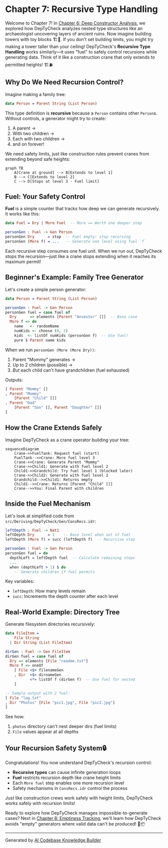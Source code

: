 # Chapter 7: Recursive Type Handling

Welcome to Chapter 7! In [Chapter 6: Deep Constructor Analysis](06_deep_constructor_analysis_.md), we explored how DepTyCheck analyzes nested type structures like an archaeologist uncovering layers of ancient ruins. Now imagine building towers with toy blocks 🏗️🧱. If you don't set building limits, you might try making a tower taller than your ceiling! DepTyCheck's **Recursive Type Handling** works similarly—it uses "fuel" to safely control recursions while generating data. Think of it like a construction crane that only extends to permitted heights! 🏗️⛽

## Why Do We Need Recursion Control?

Imagine making a family tree:
```idris
data Person = Parent String (List Person)
```

This type definition is **recursive** because a `Person` contains other `Person`s. Without controls, a generator might try to create:
1. A parent → 
2. With two children → 
3. Each with two children → 
4. and on forever!

We need safety limits, just like construction rules prevent cranes from extending beyond safe heights:

```mermaid
graph TB
    A[Crane at ground] --> B[Extends to level 1]
    B --> C[Extends to level 2]
    C --> D[Stops at level 3 - Fuel limit]
```

## Fuel: Your Safety Control

**Fuel** is a simple counter that tracks how deep we can generate recursively. It works like this:

```idris
data Fuel = Dry | More Fuel  -- More == Worth one deeper step

personGen : Fuel -> Gen Person
personGen Dry      = stop  -- Fuel empty: stop recursing
personGen (More f) = ...   -- Generate one level using fuel `f`
```

Each recursive step consumes one fuel unit. When we run out, DepTyCheck stops the recursion—just like a crane stops extending when it reaches its maximum permit!

## Beginner's Example: Family Tree Generator

Let's create a simple person generator:

```idris
data Person = Parent String (List Person)

personGen : Fuel -> Gen Person
personGen fuel = case fuel of
  Dry      => elements [Parent "Ancestor" []]  -- Base case
  More f => do 
    name   <- randomName
    numKids <- choose (0, 2)
    kids  <- listOf numKids (personGen f)  -- Use fuel!
    pure $ Parent name kids
```

When we run `personGen (More (More Dry))`:
1. Parent "Mommy" generates →
2. Up to 2 children (possible) →
3. *But* each child can't have grandchildren (fuel exhausted)

Outputs:
```idris
[ Parent "Mommy" []
, Parent "Mommy" 
    [Parent "Child" []]
, Parent "Dad" 
    [Parent "Son" [], Parent "Daughter" []] 
]
```

## How the Crane Extends Safely

Imagine DepTyCheck as a crane operator building your tree:

```mermaid
sequenceDiagram
    Crane->>FuelTank: Request fuel (start)
    FuelTank-->>Crane: More fuel level 3
    Crane->>Crane: Generate Parent "Mommy"
    Crane->>Child1: Generate with fuel level 2
    Child1->>Grandchild: Try fuel level 1 (blocked later)
    Crane->>Child2: Generate with fuel level 2
    Grandchild-->>Child1: Returns empty 
    Child1-->>Crane: Returns [Parent "Child" []]
    Crane-->>You: Final Parent with children
```

## Inside the Fuel Mechanism

Let's look at simplified code from `src/Deriving/DepTyCheck/Gen/ConsRecs.idr`:

```idris
leftDepth : Fuel -> Nat1
leftDepth Dry      = 1    -- Base level when out of fuel
leftDepth (More f) = succ (leftDepth f)  -- Recursive step

personGen : Fuel -> Gen Person
personGen fuel = do
  depthLeft = leftDepth fuel  -- Calculate remaining steps
  ...
  when (depthLeft > 1) $ do
    -- Generate children if fuel permits
```

Key variables:
- `leftDepth`: How many levels remain
- `succ`: Increments the depth counter after each level

## Real-World Example: Directory Tree

Generate filesystem directories recursively:

```idris
data FileItem = 
    File String 
  | Dir String (List FileItem)

dirGen : Fuel -> Gen FileItem
dirGen fuel = case fuel of
  Dry => elements [File "readme.txt"]
  More f => oneOf
    [ File <$> filenameGen
    , Dir  <$> dirnameGen 
           <*> listOf f (dirGen f)  -- Use fuel for nested
    ]

-- Sample output with 2 fuel:
[ File "log.txt"
, Dir "Photos" [File "pic1.jpg", File "pic2.jpg"]
]
```

See how:
1. `photos` directory can't nest deeper dirs (fuel limits)
2. `File` values appear at all depths

## Your Recursion Safety System🔒

Congratulations! You now understand DepTyCheck's recursion control:
- **Recursive types** can cause infinite generation loops
- **Fuel** restricts recursion depth like crane height limits
- Each `More fuel` step enables one more recursion level
- Safety mechanisms in `ConsRecs.idr` control the process

Just like construction crews work safely with height limits, DepTyCheck works safely with recursion limits!

Ready to explore how DepTyCheck manages impossible-to-generate cases? Next in [Chapter 8: Emptiness Tracking](08_emptiness_tracking_.md), we'll learn how DepTyCheck avoids "empty" generators where valid data can't be produced! 🚫📦

---

Generated by [AI Codebase Knowledge Builder](https://github.com/The-Pocket/Tutorial-Codebase-Knowledge)